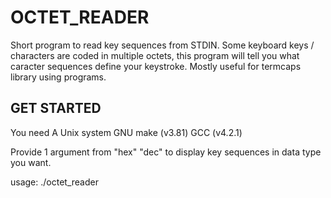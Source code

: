 # OCTET_READER

Short program to read key sequences from STDIN.
Some keyboard keys / characters are coded in multiple octets, this program will tell you what caracter sequences define your keystroke.
Mostly useful for termcaps library using programs.

## GET STARTED
You need
A Unix system
GNU make (v3.81)
GCC (v4.2.1)

Provide 1 argument from "hex" "dec" to display key sequences in data type you want.

usage:
      ./octet_reader 

